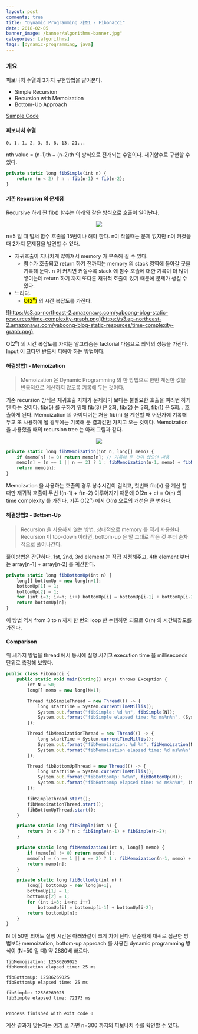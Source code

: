 ```yaml
---
layout: post
comments: true
title: "Dynamic Programming 기초1 - Fibonacci"
date: 2018-02-05
banner_image: /banner/algorithms-banner.jpg"
categories: [algorithms]
tags: [dynamic-programming, java]
---
```


### 개요
피보나치 수열의 3가지 구현방법을 알아본다.
* Simple Recursion
* Recursion with Memoization
* Bottom-Up Approach

<a href="https://github.com/yaboong/datastructures-algorithms-study/blob/master/src/cc/yaboong/algorithms/etc/Fibonacci.java" target="_blank">Sample Code</a>


<!--more-->

#### 피보나치 수열

```
0, 1, 1, 2, 3, 5, 8, 13, 21...
```

nth value = (n-1)th + (n-2)th 의 방식으로 전개되는 수열이다. 재귀함수로 구현할 수 있다.

```javascript
private static long fibSimple(int n) {
    return (n < 2) ? n : fib(n-1) + fib(n-2);
}
```


#### 기존 Recursion 의 문제점
Recursive 하게 짠 fib() 함수는 아래와 같은 방식으로 호출이 일어난다.

<div style="text-align:center">
<img src="https://s3.ap-northeast-2.amazonaws.com/yaboong-blog-static-resources/ds/fib-call-tree-1.svg"/>
</div>

n=5 일 때 벌써 함수 호출을 15번이나 해야 한다. n이 작을때는 문제 없지만 n이 커졌을 때 2가지 문제점을 발견할 수 있다.
* 재귀호출이 지나치게 많아져서 memory 가 부족해 질 수 있다.
    * 함수가 호출되고 return 하기 전까지는 memory 의 stack 영역에 돌아갈 곳을 기록해 둔다. n 이 커지면 커질수록 stack 에 함수 호출에 대한 기록이 더 많이 쌓이는데 return 하기 까지 또다른 재귀적 호출이 있기 때문에 문제가 생길 수 있다.
* 느리다. 
    * <mark>O(2<sup>n</sup>)</mark> 의 시간 복잡도를 가진다.
    
![https://s3.ap-northeast-2.amazonaws.com/yaboong-blog-static-resources/time-complexity-graph.png](https://s3.ap-northeast-2.amazonaws.com/yaboong-blog-static-resources/time-complexity-graph.png)

O(2<sup>n</sup>) 의 시간 복잡도를 가지는 알고리즘은 factorial 다음으로 최악의 성능을 가진다. Input 이 크다면 반드시 피해야 하는 방법이다.

#### 해결방법1 - Memoization

> Memoization 은 Dynamic Programming 의 한 방법으로 한번 계산한 값을 반복적으로 계산하지 않도록 기록해 두는 것이다.

기존 recursion 방식은 재귀호출 자체가 문제라기 보다는 불필요한 호출을 여러번 하게 된 다는 것이다.
fib(5) 를 구하기 위해 fib(3) 은 2회, fib(2) 는 3회, fib(1) 은 5회... 호출하게 된다. Memoization 의 아이디어는 처음 fib(n) 을 계산할 때 어딘가에 기록해 두고 또 사용하게 될 경우에는 기록해 둔 결과값만 가지고 오는 것이다.
Memoization 을 사용했을 때의 recursion tree 는 아래 그림과 같다. 

<div style="text-align:center">
<img src="https://s3.ap-northeast-2.amazonaws.com/yaboong-blog-static-resources/ds/fib-call-tree-2.svg"/>
</div>

```javascript
private static long fibMemoization(int n, long[] memo) {
    if (memo[n] != 0) return memo[n]; // 기록해 둔 것이 있으면 사용
    memo[n] = (n == 1 || n == 2) ? 1 : fibMemoization(n-1, memo) + fibMemoization(n-2, memo); // 기록해 둔 것이 없으면 계산하고 기록
    return memo[n];
}
```

Memoization 을 사용하는 호출의 경우 상수시간이 걸리고, 첫번째 fib(n) 을 계산 할 때만 재귀적 호출이 두번 f(n-1) + f(n-2) 이루어지기 때문에 O(2n + c) = O(n) 의 time complexity 를 가진다.
기존 O(2<sup>n</sup>) 에서 O(n) 으로의 개선은 큰 변화다. 


#### 해결방법2 - Bottom-Up
> Recursion 을 사용하지 않는 방법. 상대적으로 memory 를 적게 사용한다. Recursion 이 top-down 이라면, bottom-up 은 말 그대로 작은 것 부터 순차적으로 풀어나간다.

풀이방법은 간단하다. 1st, 2nd, 3rd element 는 직접 지정해주고, 4th element 부터는 array[n-1] + array[n-2] 를 계산한다.

```javascript
private static long fibBottomUp(int n) {
    long[] bottomUp = new long[n+1];
    bottomUp[1] = 1;
    bottomUp[2] = 1;
    for (int i=3; i<=n; i++) bottomUp[i] = bottomUp[i-1] + bottomUp[i-2];
    return bottomUp[n];
}
```
이 방법 역시 from 3 to n 까지 한 번의 loop 만 수행하면 되므로 O(n) 의 시간복잡도를 가진다.


#### Comparison
위 세가지 방법을 thread 에서 동시에 실행 시키고 execution time 을 milliseconds 단위로 측정해 보았다.

```javascript
public class Fibonacci {
    public static void main(String[] args) throws Exception {
        int N = 50;
        long[] memo = new long[N+1];

        Thread fibSimpleThread = new Thread(() -> {
            long startTime = System.currentTimeMillis();
            System.out.format("fibSimple: %d %n", fibSimple(N));
            System.out.format("fibSimple elapsed time: %d ms%n%n", (System.currentTimeMillis() - startTime));
        });

        Thread fibMemoizationThread = new Thread(() -> {
            long startTime = System.currentTimeMillis();
            System.out.format("fibMemoization: %d %n", fibMemoization(N, memo));
            System.out.format("fibMemoization elapsed time: %d ms%n%n", (System.currentTimeMillis() - startTime));
        });

        Thread fibBottomUpThread = new Thread(() -> {
            long startTime = System.currentTimeMillis();
            System.out.format("fibBottomUp: %d%n", fibBottomUp(N));
            System.out.format("fibBottomUp elapsed time: %d ms%n%n", (System.currentTimeMillis() - startTime));
        });

        fibSimpleThread.start();
        fibMemoizationThread.start();
        fibBottomUpThread.start();
    }

    private static long fibSimple(int n) {
        return (n < 2) ? n : fibSimple(n-1) + fibSimple(n-2);
    }

    private static long fibMemoization(int n, long[] memo) {
        if (memo[n] != 0) return memo[n];
        memo[n] = (n == 1 || n == 2) ? 1 : fibMemoization(n-1, memo) + fibMemoization(n-2, memo);
        return memo[n];
    }

    private static long fibBottomUp(int n) {
        long[] bottomUp = new long[n+1];
        bottomUp[1] = 1;
        bottomUp[2] = 1;
        for (int i=3; i<=n; i++)
            bottomUp[i] = bottomUp[i-1] + bottomUp[i-2];
        return bottomUp[n];
    }
}
``` 

N 이 50만 되어도 실행 시간은 아래와같이 크게 차이 난다. 단순하게 재귀로 접근한 방법보다 memoization, bottom-up approach 를 사용한 dynamic programming 방식이 (N=50 일 때) 약 2880배 빠르다.
```log
fibMemoization: 12586269025 
fibMemoization elapsed time: 25 ms

fibBottomUp: 12586269025
fibBottomUp elapsed time: 25 ms

fibSimple: 12586269025
fibSimple elapsed time: 72173 ms


Process finished with exit code 0
```

계산 결과가 맞는지는 [여기](http://www.maths.surrey.ac.uk/hosted-sites/R.Knott/Fibonacci/fibtable.html) 로 가면 n=300 까지의 피보나치 수를 확인할 수 있다. 
